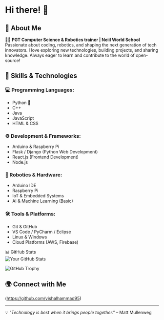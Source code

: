 # Hi there! 👋

## 🚀 About Me  
**👨‍🏫 PGT Computer Science & Robotics trainer | Neiil World School**  
Passionate about coding, robotics, and shaping the next generation of tech innovators. I love exploring new technologies, building projects, and sharing knowledge. Always eager to learn and contribute to the world of open-source!  

## 🔧 Skills & Technologies  

### 💻 Programming Languages:  
- Python 🐍  
- C++  
- Java  
- JavaScript  
- HTML & CSS  

### ⚙️ Development & Frameworks:  
- Arduino & Raspberry Pi  
- Flask / Django (Python Web Development)  
- React.js (Frontend Development)  
- Node.js  

### 🤖 Robotics & Hardware:  
- Arduino IDE  
- Raspberry Pi  
- IoT & Embedded Systems  
- AI & Machine Learning (Basic)  

### 🛠️ Tools & Platforms:  
- Git & GitHub  
- VS Code / PyCharm / Eclipse  
- Linux & Windows  
- Cloud Platforms (AWS, Firebase)  

📊 GitHub Stats  
![Your GitHub Stats](https://github-readme-stats.vercel.app/api?username=vishalhammad95&show_icons=true&theme=dark)  

![GitHub Trophy](https://github-profile-trophy.vercel.app/?username=vishalhammad95&theme=darkhub)


## 🌍 Connect with Me  
(https://github.com/vishalhammad95)  

---  
💡 *"Technology is best when it brings people together."* – Matt Mullenweg  
